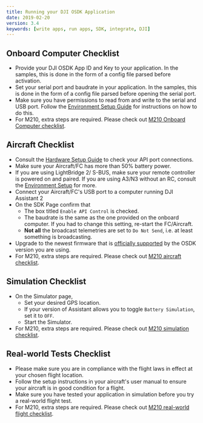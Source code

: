 ```yaml
---
title: Running your DJI OSDK Application
date: 2019-02-20
version: 3.4
keywords: [write apps, run apps, SDK, integrate, DJI]
---
```


## Onboard Computer Checklist

- Provide your DJI OSDK App ID and Key to your application. In the samples, this is done in the form of a config file parsed before activation.
- Set your serial port and baudrate in your application. In the samples, this is done in the form of a config file parsed before opening the serial port.
- Make sure you have permissions to read from and write to the serial and USB port. Follow the [Environment Setup Guide](environment-setup.html) for instructions on how to do this.
- For M210, extra steps are required. Please check out [M210 Onboard Computer checklist](../M210-Docs/oes-checklist.html).

## Aircraft Checklist

- Consult the [Hardware Setup Guide](hardware-setup.html) to check your API port connections.
- Make sure your Aircraft/FC has more than 50% battery power.
- If you are using LightBridge 2/ S-BUS, make sure your remote controller is powered on and paired. If you are using A3/N3 without an RC, consult the [Environment Setup](environment-setup.html) for more.
- Connect your Aircraft/FC's USB port to a computer running DJI Assistant 2
- On the SDK Page confirm that
    - The box titled `Enable API Control` is checked.
    - The baudrate is the same as the one provided on the onboard computer. If you had to change this setting, re-start the FC/Aircraft.
    - **Not all** the broadcast telemetries are set to `Do Not Send`, i.e. at least something is broadcasting.
- Upgrade to the newest firmware that is [officially supported](../appendix/versioning.html) by the OSDK version you are using.
- For M210, extra steps are required. Please check out [M210 aircraft checklist](../M210-Docs/aircraft-checklist.html).

## Simulation Checklist

- On the Simulator page,
    - Set your desired GPS location.
    - If your version of Assistant allows you to toggle `Battery Simulation`, set it to `OFF`.
    - Start the Simulator.
- For M210, extra steps are required. Please check out [M210 simulation checklist](../M210-Docs/simulation-checklist.html).

## Real-world Tests Checklist

- Please make sure you are in compliance with the flight laws in effect at your chosen flight location.
- Follow the setup instructions in your aircraft's user manual to ensure your aircraft is in good condition for a flight.
- Make sure you have tested your application in simulation before you try a real-world flight test.
- For M210, extra steps are required. Please check out [M210 real-world flight checklist](../M210-Docs/real-world-test-checklist.html).

